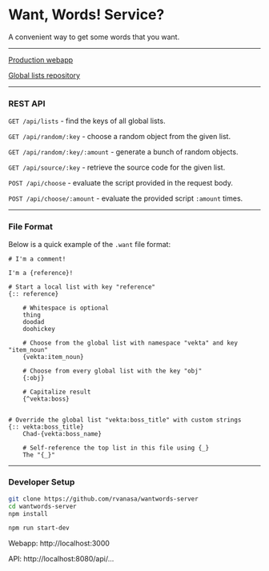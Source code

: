 # Want, Words! Service?

A convenient way to get some words that you want. 

---

[Production webapp](https://wantwords.herokuapp.com)

[Global lists repository](https://github.com/rvanasa/wantwords)

---

### REST API

`GET /api/lists` - find the keys of all global lists. 

`GET /api/random/:key` - choose a random object from the given list. 

`GET /api/random/:key/:amount` - generate a bunch of random objects. 

`GET /api/source/:key` - retrieve the source code for the given list.

`POST /api/choose` - evaluate the script provided in the request body.

`POST /api/choose/:amount` - evaluate the provided script `:amount` times.

---

### File Format

Below is a quick example of the `.want` file format:

```
# I'm a comment!

I'm a {reference}!

# Start a local list with key "reference"
{:: reference}
    
    # Whitespace is optional
    thing
    doodad
    doohickey

    # Choose from the global list with namespace "vekta" and key "item_noun"
    {vekta:item_noun}

    # Choose from every global list with the key "obj"
    {:obj}

    # Capitalize result
    {^vekta:boss}


# Override the global list "vekta:boss_title" with custom strings
{:: vekta:boss_title}
    Chad-{vekta:boss_name}
    
    # Self-reference the top list in this file using {_}
    The "{_}"

```

---

### Developer Setup

```sh
git clone https://github.com/rvanasa/wantwords-server
cd wantwords-server
npm install
```

```sh
npm run start-dev
```

Webapp: http://localhost:3000

API: http://localhost:8080/api/...
